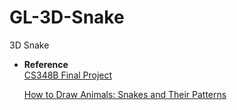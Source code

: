# GL-3D-Snake
3D Snake

* __Reference__<br/>
  [CS348B Final Project](https://graphics.stanford.edu/courses/cs348b-competition/cs348b-05/snake/index.html)  

  [How to Draw Animals: Snakes and Their Patterns](https://design.tutsplus.com/tutorials/how-to-draw-animals-snakes-and-their-patterns--cms-21338)

  